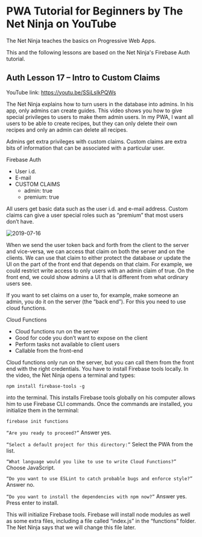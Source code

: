 # PWA Tutorial for Beginners by The Net Ninja on YouTube

The Net Ninja teaches the basics on Progressive Web Apps.

This and the following lessons are based on the Net Ninja's Firebase Auth tutorial.

## Auth Lesson 17 – Intro to Custom Claims

YouTube link: https://youtu.be/SSiLsIkPQWs

The Net Ninja explains how to turn users in the database into admins. In his app, only admins can create guides. This video shows you how to give special privileges to users to make them admin users. In my PWA, I want all users to be able to create recipes, but they can only delete their own recipes and only an admin can delete all recipes.

Admins get extra privileges with custom claims. Custom claims are extra bits of information that can be associated with a particular user.

Firebase Auth
*	User i.d.
*	E-mail
*	CUSTOM CLAIMS
    * admin: true
    * premium: true

All users get basic data such as the user i.d. and e-mail address. Custom claims can give a user special roles such as “premium” that most users don’t have.

![2019-07-16](https://user-images.githubusercontent.com/29614473/61320562-7a5c3980-a7be-11e9-9578-6bcbca4c91d1.png)

When we send the user token back and forth from the client to the server and vice-versa, we can access that claim on both the server and on the clients. We can use that claim to either protect the database or update the UI on the part of the front end that depends on that claim. For example, we could restrict write access to only users with an admin claim of true. On the front end, we could show admins a UI that is different from what ordinary users see.

If you want to set claims on a user to, for example, make someone an admin, you do it on the server (the “back end”). For this you need to use cloud functions.

Cloud Functions
*	Cloud functions run on the server
*	Good for code you don’t want to expose on the client
*	Perform tasks not available to client users
*	Callable from the front-end

Cloud functions only run on the server, but you can call them from the front end with the right credentials. You have to install Firebase tools locally. In the video, the Net Ninja opens a terminal and types:

`npm install firebase-tools -g`

into the terminal. This installs Firebase tools globally on his computer allows him to use Firebase CLI commands. Once the commands are installed, you initialize them in the terminal:

`firebase init functions`

`“Are you ready to proceed?”` Answer yes.

`“Select a default project for this directory:”` Select the PWA from the list.

`“What language would you like to use to write Cloud Functions?”` Choose JavaScript.

`“Do you want to use ESLint to catch probable bugs and enforce style?”` Answer no.

`“Do you want to install the dependencies with npm now?”` Answer yes. Press enter to install.

This will initialize Firebase tools. Firebase will install node modules as well as some extra files, including a file called “index.js” in the “functions” folder. The Net Ninja says that we will change this file later.